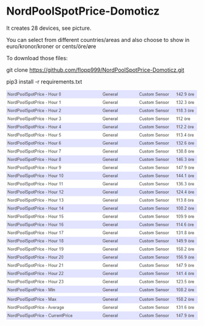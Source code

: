 # NordPoolSpotPrice-Domoticz

It creates 28 devices, see picture.

You can select from different countries/areas and also choose to show in euro/kronor/kroner or cents/öre/øre

To download those files:

git clone https://github.com/flopp999/NordPoolSpotPrice-Domoticz.git

pip3 install -r requirements.txt

![](./NordPoolSpotPrice.jpg "Photo")
